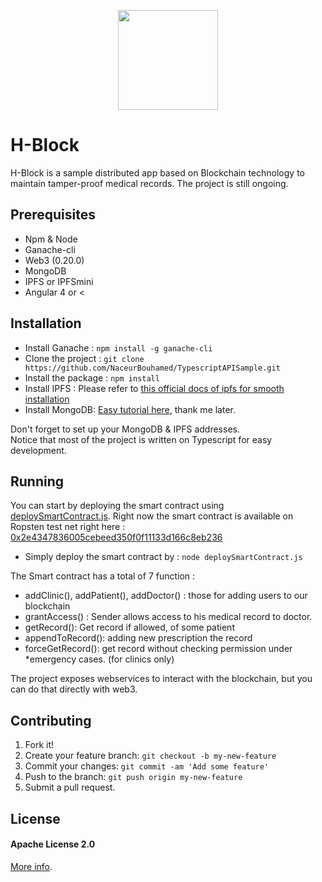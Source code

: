 <p align="center">
  <img src="https://image.ibb.co/ikXea7/logo_edited.png?raw=true" height="160" width="160">
</p>

# H-Block  

H-Block is a sample distributed app based on Blockchain technology to maintain tamper-proof medical records. The project is still ongoing.

## Prerequisites
* Npm & Node
* Ganache-cli
* Web3 (0.20.0)
* MongoDB
* IPFS or IPFSmini
* Angular 4 or <

## Installation

* Install Ganache : `npm install -g ganache-cli`
* Clone the project : `git clone https://github.com/NaceurBouhamed/TypescriptAPISample.git`
* Install the package : `npm install`
* Install IPFS : Please refer to [this official docs of ipfs for smooth installation](https://ipfs.io/docs/install/)
* Install MongoDB: [Easy tutorial here](https://docs.mongodb.com/manual/installation/#tutorials), thank me later.
<p>Don't forget to set up your MongoDB & IPFS addresses.<br>Notice that most of the project is written on Typescript for easy development.</p>

## Running

You can start by deploying the smart contract using [deploySmartContract.js](https://github.com/NaceurBouhamed/TypescriptAPISample/blob/master/deploySmartContract.js "deploySmartContract.js"). Right now the smart contract is available on Ropsten test net right here : 
[0x2e4347836005cebeed350f0f11133d166c8eb236](https://ropsten.etherscan.io/address/0x2e4347836005cebeed350f0f11133d166c8eb236) <br>
* Simply deploy the smart contract by : `node deploySmartContract.js`
<p>The Smart contract has a total of 7 function :<br> <ul><li>addClinic(), addPatient(), addDoctor() : those for adding users to our blockchain</li><li>grantAccess() :  Sender allows access to his medical record to doctor.</li><li>getRecord(): Get record if allowed, of some patient</li><li>appendToRecord(): adding new prescription the record</li><li>forceGetRecord(): get record without checking permission under *emergency cases. (for clinics only)</li></ul></p>
The project exposes webservices to interact with the blockchain, but you can do that directly with web3.



## Contributing

1. Fork it!
2. Create your feature branch: `git checkout -b my-new-feature`
3. Commit your changes: `git commit -am 'Add some feature'`
4. Push to the branch: `git push origin my-new-feature`
5. Submit a pull request.


## License

#### Apache License 2.0
[More info](https://www.apache.org/licenses/LICENSE-2.0).
